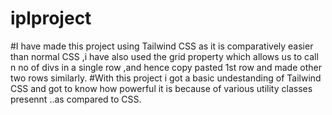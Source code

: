 # iplproject
#I have made this project using Tailwind CSS as it is comparatively easier than normal CSS ,i have also used the grid property which allows us to call n no of divs in a single row ,and hence copy pasted 1st row and made other two rows similarly.
#With this project i got a basic undestanding of Tailwind CSS and got to know how powerful it is because of various utility classes presennt ..as compared to CSS.
